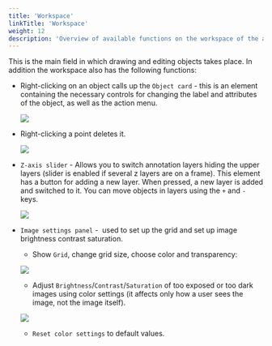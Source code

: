 ```yaml
---
title: 'Workspace'
linkTitle: 'Workspace'
weight: 12
description: 'Overview of available functions on the workspace of the annotation tool.'
---
```


This is the main field in which drawing and editing objects takes place.
In addition the workspace also has the following functions:

- Right-clicking on an object calls up the `Object card` - this is an element containing
  the necessary controls for changing the label and attributes of the object, as well as the action menu.

  ![](/images/image138_mapillary_vistas.jpg)

- Right-clicking a point deletes it.

  ![](/images/image139_mapillary_vistas.jpg)

- `Z-axis slider` - Allows you to switch annotation layers hiding the upper layers
  (slider is enabled if several z layers are on a frame).
  This element has a button for adding a new layer. When pressed, a new layer is added and switched to it.
  You can move objects in layers using the `+` and `-` keys.

  ![](/images/image140.jpg)

- `Image settings panel` -  used to set up the grid and set up image brightness contrast saturation.

  - Show `Grid`, change grid size, choose color and transparency:

  ![](/images/image068_mapillary_vistas.jpg)

  - Adjust `Brightness`/`Contrast`/`Saturation` of too exposed or too
    dark images using color settings (it affects only how a user sees the image, not the image itself).

  ![](/images/image164_mapillary_vistas.jpg)

  - `Reset color settings` to default values.

